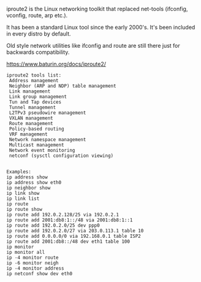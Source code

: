 
iproute2 is the Linux networking toolkit that replaced net-tools (ifconfig, vconfig, route, arp etc.). 

It has been a standard Linux tool since the early 2000's. It's been included in every distro by default.

Old style network utilities like ifconfig and route are still there just for backwards compatibility.

https://www.baturin.org/docs/iproute2/

```
iproute2 tools list:
 Address management
 Neighbor (ARP and NDP) table management
 Link management
 Link group management
 Tun and Tap devices
 Tunnel management
 L2TPv3 pseudowire management
 VXLAN management
 Route management
 Policy-based routing
 VRF management
 Network namespace management
 Multicast management
 Network event monitoring
 netconf (sysctl configuration viewing)


Examples:
ip address show
ip address show eth0
ip neighbor show
ip link show
ip link list
ip route
ip route show
ip route add 192.0.2.128/25 via 192.0.2.1
ip route add 2001:db8:1::/48 via 2001:db8:1::1
ip route add 192.0.2.0/25 dev ppp0
ip route add 192.0.2.0/27 via 203.0.113.1 table 10
ip route add 0.0.0.0/0 via 192.168.0.1 table ISP2
ip route add 2001:db8::/48 dev eth1 table 100
ip monitor
ip monitor all
ip -4 monitor route
ip -6 monitor neigh
ip -4 monitor address
ip netconf show dev eth0

```


